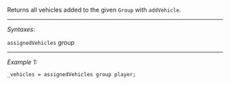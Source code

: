 Returns all vehicles added to the given `Group` with `addVehicle`.


---
*Syntaxes:*

`assignedVehicles` group

---
*Example 1:*

```sqf
_vehicles = assignedVehicles group player;
```